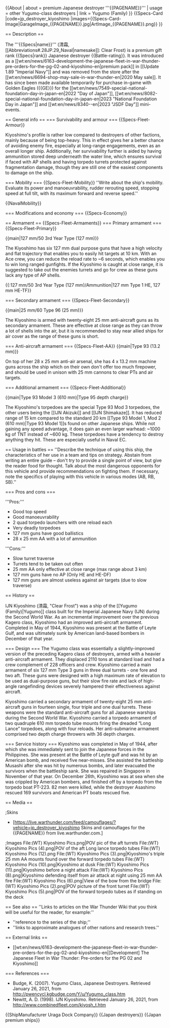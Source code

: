 {{About
| about = premium Japanese destroyer '''{{PAGENAME}}'''
| usage = other Yugumo-class destroyers
| link = Yugumo (Family)
}}
{{Specs-Card
|code=jp_destroyer_kiyoshimo
|images={{Specs-Card-Image|GarageImage_{{PAGENAME}}.jpg|ArtImage_{{PAGENAME}}.png}}
}}

== Description ==
<!-- ''In the first part of the description, cover the history of the ship's creation and military application. In the second part, tell the reader about using this ship in the game. Add a screenshot: if a beginner player has a hard time remembering vehicles by name, a picture will help them identify the ship in question.'' -->
The '''{{Specs|name}}''' (清霜, [[Abbreviations#.28JP.29_Naval|namesake]]: Clear Frost) is a premium gift rank {{Specs|rank}} Japanese destroyer {{Battle-rating}}. It was introduced as a [[wt:en/news/6163-development-the-japanese-fleet-in-war-thunder-pre-orders-for-the-pg-02-and-kiyoshimo-en|premium pack]] in [[Update 1.89 "Imperial Navy"]] and was removed from the store after the [[wt:en/news/6694-shop-may-sale-in-war-thunder-en|2020 May sale]]. It has since been made available temporarily for purchase in-game with Golden Eagles ({{GE}}) for the [[wt:en/news/7549-special-national-foundation-day-in-japan-en|2022 "Day of Japan"]], [[wt:en/news/8082-special-national-foundation-day-in-japan-en|2023 "National Foundation Day in Japan"]] and [[wt:en/news/8340--en|2023 "JSDF Day"]] mini-events.

== General info ==
=== Survivability and armour ===
{{Specs-Fleet-Armour}}
<!--''Talk about the vehicle's armour. Note the most well-defended and most vulnerable zones, e.g. the ammo magazine. Evaluate the composition of components and assemblies responsible for movement and manoeuvrability. Evaluate the survivability of the primary and secondary armaments separately. Don't forget to mention the size of the crew, which plays an important role in fleet mechanics. Save tips on preserving survivability for the "Usage in battles" section. If necessary, use a graphical template to show the most well-protected or most vulnerable points in the armour.''-->

Kiyoshimo's profile is rather low compared to destroyers of other factions, mainly because of being top-heavy. This in effect gives her a better chance of avoiding enemy fire, especially at long-range engagements, even as an overall longer ship. Additionally, her survivability further is aided by having ammunition stored deep underneath the water line, which ensures survival if faced with AP shells and having torpedo turrets protected against fragmentation damage, though they are still one of the easiest components to damage on the ship.

=== Mobility ===
{{Specs-Fleet-Mobility}}
''Write about the ship's mobility. Evaluate its power and manoeuvrability, rudder rerouting speed, stopping speed at full tilt, with its maximum forward and reverse speed.''

{{NavalMobility}}

=== Modifications and economy ===
{{Specs-Economy}}

== Armament ==
{{Specs-Fleet-Armaments}}
=== Primary armament ===
{{Specs-Fleet-Primary}}
<!-- ''Provide information about the characteristics of the primary armament. Evaluate their efficacy in battle based on their reload speed, ballistics and the capacity of their shells. Add a link to the main article about the weapon: <code><nowiki>{{main|Weapon name (calibre)}}</nowiki></code>. Broadly describe the ammunition available for the primary armament, and provide recommendations on how to use it and which ammunition to choose.'' -->
{{main|127 mm/50 3rd Year Type (127 mm)}}

The Kiyoshimo has six 127 mm dual purpose guns that have a high velocity and flat trajectory that enables you to easily hit targets at 10 km. With an Ace crew, you can reduce the reload rate to ~6 seconds, which enables you to win long ranged gunfights. If the Kiyoshimo is caught at close range, it is suggested to take out the enemies turrets and go for crew as these guns lack any type of AP shells.

{{:127 mm/50 3rd Year Type (127 mm)/Ammunition|127 mm Type 1 HE, 127 mm HE-TF}}

=== Secondary armament ===
{{Specs-Fleet-Secondary}}
<!-- ''Some ships are fitted with weapons of various calibres. Secondary armaments are defined as weapons chosen with the control <code>Select secondary weapon</code>. Evaluate the secondary armaments and give advice on how to use them. Describe the ammunition available for the secondary armament. Provide recommendations on how to use them and which ammunition to choose. Remember that any anti-air armament, even heavy calibre weapons, belong in the next section. If there is no secondary armament, remove this section.'' -->
{{main|25 mm/60 Type 96 (25 mm)}}

The Kiyoshimo is armed with twenty-eight 25 mm anti-aircraft guns as its secondary armament. These are effective at close range as they can throw a lot of shells into the air, but it is recommended to stay near allied ships for air cover as the range of these guns is short.

=== Anti-aircraft armament ===
{{Specs-Fleet-AA}}
{{main|Type 93 (13.2 mm)}}

<!--''An important part of the ship's armament responsible for air defence. Anti-aircraft armament is defined by the weapon chosen with the control <code>Select anti-aircraft weapons</code>. Talk about the ship's anti-air cannons and machine guns, the number of guns and their positions, their effective range, and about their overall effectiveness – including against surface targets. If there are no anti-aircraft armaments, remove this section.''-->

On top of her 28 x 25 mm anti-air arsenal, she has 4 x 13.2 mm machine guns across the ship which on their own don't offer too much firepower, and should be used in unison with 25 mm cannons to clear PTs and air targets.

=== Additional armament ===
{{Specs-Fleet-Additional}}
<!-- ''Describe the available additional armaments of the ship: depth charges, mines, torpedoes. Talk about their positions, available ammunition and launch features such as dead zones of torpedoes. If there is no additional armament, remove this section.'' -->
{{main|Type 93 Model 3 (610 mm)|Type 95 depth charge}}

The Kiyoshimo's torpedoes are the special Type 93 Mod 3 torpedoes, the other users being the [[IJN Akizuki]] and [[IJN Shimakaze]]. It has reduced range of 15 km compared to the standard 20 km [[Type 93 Model 1, Mod 2 (610 mm)|Type 93 Model 1]]s found on other Japanese ships. While not gaining any speed advantage, it does gain an even larger warhead: ~1000 kg of TNT instead of ~600 kg. These torpedoes have a tendency to destroy anything they hit. These are especially useful in Naval EC.

== Usage in battles ==
''Describe the technique of using this ship, the characteristics of her use in a team and tips on strategy. Abstain from writing an entire guide – don't try to provide a single point of view, but give the reader food for thought. Talk about the most dangerous opponents for this vehicle and provide recommendations on fighting them. If necessary, note the specifics of playing with this vehicle in various modes (AB, RB, SB).''

=== Pros and cons ===
<!-- ''Summarise and briefly evaluate the vehicle in terms of its characteristics and combat effectiveness. Mark its pros and cons in the bulleted list. Try not to use more than 6 points for each of the characteristics. Avoid using categorical definitions such as "bad", "good" and the like - use substitutions with softer forms such as "inadequate" and "effective".'' -->

'''Pros:'''

* Good top speed
* Good manoeuvrability
* 2 quad torpedo launchers with one reload each
* Very deadly torpedoes
* 127 mm guns have good ballistics
* 28 x 25 mm AA with a lot of ammunition

'''Cons:'''

* Slow turret traverse
* Turrets tend to be taken out often
* 25 mm AA only effective at close range (max range about 3 km)
* 127 mm guns have no AP (Only HE and HE-DF)
* 127 mm guns are almost useless against air targets (due to slow traverse)

== History ==
<!-- Describe the history of the creation and combat usage of the ship in more detail than in the introduction. If the historical reference turns out to be too long, take it to a separate article, taking a link to the article about the ship and adding a block "/History" (example: https://wiki.warthunder.com/(Ship-name)/History) and add a link to it here using the main template. Be sure to reference text and sources by using <ref></ref>, as well as adding them at the end of the article with <references />. This section may also include the ship's dev blog entry (if applicable) and the in-game encyclopedia description (under === In-game description ===, also if applicable). -->
IJN Kiyoshimo (清霜, "Clear Frost") was a ship of the [[Yugumo (Family)|Yugumo]] class built for the Imperial Japanese Navy (IJN) during the Second World War. As an incremental improvement over the previous Kagero class, Kiyoshimo had an improved anti-aircraft armament. Completed in May of 1944, Kiyoshimo was present at the Battle of Leyte Gulf, and was ultimately sunk by American land-based bombers in December of that year.

=== Design ===
The Yugumo class was essentially a slightly-improved version of the preceding Kagero class of destroyers, armed with a heavier anti-aircraft armament. They displaced 2110 tons at standard load and had a crew complement of 228 officers and crew. Kiyoshimo carried a main armament of six 127 mm Type 3 guns in three dual turrets - one fore and two aft. These guns were designed with a high maximum rate of elevation to be used as dual-purpose guns, but their slow fire rate and lack of high-angle rangefinding devices severely hampered their effectiveness against aircraft.

Kiyoshimo carried a secondary armament of twenty-eight 25 mm anti-aircraft guns in fourteen single, four triple and one dual turrets. These weapons were the standard anti-aircraft guns for all Japanese warships during the Second World War. Kiyoshimo carried a torpedo armament of two quadruple 610 mm torpedo tube mounts firing the dreaded “Long Lance” torpedoes, along with four reloads. Her anti-submarine armament comprised two depth charge throwers with 36 depth charges.

=== Service history ===
Kiyoshimo was completed in May of 1944, after which she was immediately sent to join the Japanese forces in the Philippines. She was present at the Battle of Leyte gulf and was hit by an American bomb, and received five near-misses. She assisted the battleship Musashi after she was hit by numerous bombs, and later evacuated the survivors when the battleship sank. She was repaired in Singapore in November of that year. On December 26th, Kiyoshimo was at sea when she was crippled by American bombers, and finished off by a torpedo from the torpedo boat PT-223. 82 men were killed, while the destroyer Asashimo rescued 169 survivors and American PT boats rescued five.

== Media ==
<!-- ''Excellent additions to the article would be video guides, screenshots from the game, and photos.'' -->

;Skins
* [https://live.warthunder.com/feed/camouflages/?vehicle=jp_destroyer_kiyoshimo Skins and camouflages for the {{PAGENAME}} from live.warthunder.com.]

;Images
<gallery mode="packed-hover"  heights="150">
File:(WT) Kiyoshimo Pics.png|POV pic of the aft turrets
File:(WT) Kiyoshimo Pics (4).png|POV of the aft Long lance torpedo tubes
File:(WT) Kiyoshimo Pics (12).png
File:(WT) Kiyoshimo Pics (3).png|Kiyoshimo's triple 25 mm AA mounts found over the forward torpedo tubes
File:(WT) Kiyoshimo Pics (10).png|Kiyoshimo at dusk
File:(WT) Kiyoshimo Pics (11).png|Kiyoshimo before a night attack
File:(WT) Kiyoshimo Pics (8).png|Kiyoshimo defending itself from air attack at night using 25 mm AA fire
File:(WT) Kiyoshimo Pics (6).png|View of the bow from the bridge
File:(WT) Kiyoshimo Pics (2).png|POV picture of the front turret
File:(WT) Kiyoshimo Pics (5).png|POV of the forward torpedo tubes as if standing on the deck
</gallery>

== See also ==
''Links to articles on the War Thunder Wiki that you think will be useful for the reader, for example:''
* ''reference to the series of the ship;''
* ''links to approximate analogues of other nations and research trees.''

== External links ==
<!-- ''Paste links to sources and external resources, such as:''
* ''topic on the official game forum;''
* ''other literature.'' -->

* [[wt:en/news/6163-development-the-japanese-fleet-in-war-thunder-pre-orders-for-the-pg-02-and-kiyoshimo-en|[Development] The Japanese Fleet in War Thunder: Pre-orders for the PG 02 and Kiyoshimo]]

=== References ===

* Budge, K. (2007). Yugumo Class, Japanese Destroyers. Retrieved January 26, 2021, from <nowiki>http://pwencycl.kgbudge.com/Y/u/Yugumo_class.htm</nowiki>
* Newitt, A. D. (1998). IJN Kiyoshimo. Retrieved January 26, 2021, from <nowiki>http://www.combinedfleet.com/kiyosh_t.htm</nowiki>

{{ShipManufacturer Uraga Dock Company}}
{{Japan destroyers}}
{{Japan premium ships}}